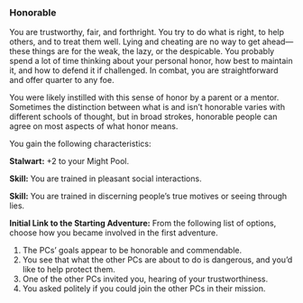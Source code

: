 ### Honorable

<!-- P, ID: 050528 -->

You are trustworthy, fair, and forthright. You try to do what is right, to help others, and to treat them well. Lying and cheating are no way to get ahead—these things are for the weak, the lazy, or the despicable. You probably spend a lot of time thinking about your personal honor, how best to maintain it, and how to defend it if challenged. In combat, you are straightforward and offer quarter to any foe.

<!-- P, ID: 050529 -->

You were likely instilled with this sense of honor by a parent or a mentor. Sometimes the distinction between what is and isn’t honorable varies with different schools of thought, but in broad strokes, honorable people can agree on most aspects of what honor means.

<!-- P, ID: 050530 -->

You gain the following characteristics:

<!-- P, ID: 050531 -->

**Stalwart:** +2 to your Might Pool.

<!-- P, ID: 050532 -->

**Skill:** You are trained in pleasant social interactions.

<!-- P, ID: 050533 -->

**Skill:** You are trained in discerning people’s true motives or seeing through lies.

<!-- P, ID: 050534 -->

**Initial Link to the Starting Adventure:** From the following list of options, choose how you became involved in the first adventure.

<!-- L, ID: 050535 -->

1. The PCs’ goals appear to be honorable and commendable.
2. You see that what the other PCs are about to do is dangerous, and you’d like to help protect them.
3. One of the other PCs invited you, hearing of your trustworthiness.
4. You asked politely if you could join the other PCs in their mission.

<!-- /L -->

